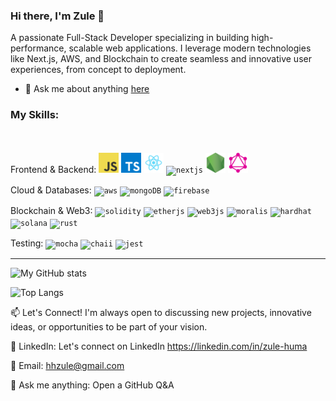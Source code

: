 
  
  
  ### Hi there, I'm Zule 👋
  
A passionate Full-Stack Developer specializing in building high-performance, scalable web applications. I leverage modern technologies like Next.js, AWS, and Blockchain to create seamless and innovative user experiences, from concept to deployment.
<br />
- 💬 Ask me about anything [here](https://github.com/hhzule/hhzule/issues)

### My Skills:


<br />
<br />
Frontend & Backend:
<code><img height="32" alt="javascript" src="https://raw.githubusercontent.com/github/explore/80688e429a7d4ef2fca1e82350fe8e3517d3494d/topics/javascript/javascript.png" title="JavaScript"></code>
<code><img height="32" alt="typescript" src="https://raw.githubusercontent.com/github/explore/80688e429a7d4ef2fca1e82350fe8e3517d3494d/topics/typescript/typescript.png" title="TypeScript"></code>
<code><img height="32" alt="react" src="https://raw.githubusercontent.com/github/explore/80688e429a7d4ef2fca1e82350fe8e3517d3494d/topics/react/react.png" title="React"></code>
<code><img height="32" alt="nextjs" src="https://logowik.com/content/uploads/images/nextjs7685.logowik.com.webp" title="Next.js"/></code>
<code><img height="32" alt="nodejs" src="https://raw.githubusercontent.com/github/explore/80688e429a7d4ef2fca1e82350fe8e3517d3494d/topics/nodejs/nodejs.png" title="Node.js"></code>
<code><img height="32" alt="graphql" src="https://raw.githubusercontent.com/github/explore/5c058a388828bb5fde0bcafd4bc867b5bb3f26f3/topics/graphql/graphql.png" title="GraphQL"></code>

Cloud & Databases:
<code><img height="32" alt="aws" src="https://www.pngplay.com/wp-content/uploads/3/Amazon-Web-Services-AWS-Logo-PNG-HD-Quality.png" title="AWS"></code>
<code><img height="36" alt="mongoDB" src="https://www.pngall.com/wp-content/uploads/13/Mongodb-Transparent.png" title="MongoDB"></code>
<code><img height="36" alt="firebase" src="https://e7.pngegg.com/pngimages/119/167/png-clipart-firebase-cloud-messaging-google-developers-software-development-kit-google-angle-triangle-thumbnail.png" title="Firebase"></code>

Blockchain & Web3:
<code><img height="32" alt="solidity" src="https://www.google.com/imgres?q=solidity%20image&imgurl=https%3A%2F%2Fmoralis.com%2Fwp-content%2Fuploads%2F2021%2F06%2FBlog-Solidity-and-Ethereum.png&imgrefurl=https%3A%2F%2Fmoralis.com%2Fsolidity-explained-what-is-solidity%2F&docid=1L0Y_qjakRP0iM&tbnid=70g76YOmmKXOoM&vet=12ahUKEwjFob2B3t-PAxUjZ_UHHU6rK_QQM3oECC0QAA..i&w=393&h=269&hcb=2&ved=2ahUKEwjFob2B3t-PAxUjZ_UHHU6rK_QQM3oECC0QAA" /></code>
<code><img height="32" alt="etherjs" src="https://go.gitcoin.co/hubfs/ethersjs.png" /></code>
<code><img height="32" alt="web3js" src="[https://go.gitcoin.co/hubfs/ethersjs.png](https://www.google.com/imgres?q=web3%20js%20image&imgurl=https%3A%2F%2Fsvgmix.com%2Fuploads%2F813f18-web3js.svg&imgrefurl=https%3A%2F%2Fsvgmix.com%2Fitem%2FXYGaDN%2Fweb3js&docid=-Rd4CHwUmJBkmM&tbnid=NXvbosK1GDU1WM&vet=12ahUKEwihh4et3t-PAxWCcvUHHbaUK3QQM3oECCYQAA..i&w=256&h=239&hcb=2&ved=2ahUKEwihh4et3t-PAxWCcvUHHbaUK3QQM3oECCYQAA)" /></code>
<code><img height="32" alt="moralis" src="https://moralis.io/wp-content/uploads/2021/06/Moralis-Glass-Favicon.svg" /></code>
<code><img height="32" alt="hardhat" src="https://seeklogo.com/images/H/hardhat-logo-888739EBB4-seeklogo.com.png" /></code>
<code><img height="32" alt="solana" src="[https://moralis.io/wp-content/uploads/2021/06/Moralis-Glass-Favicon.svg](https://www.google.com/imgres?q=solana%20image&imgurl=https%3A%2F%2Fupload.wikimedia.org%2Fwikipedia%2Fen%2Fb%2Fb9%2FSolana_logo.png&imgrefurl=https%3A%2F%2Fen.wikipedia.org%2Fwiki%2FSolana_(blockchain_platform)&docid=pOeaqpbGlKg9IM&tbnid=4btXU-PY9LygjM&vet=12ahUKEwiTsbjJ3t-PAxWxbfUHHYqCOvEQM3oECBgQAA..i&w=316&h=316&hcb=2&ved=2ahUKEwiTsbjJ3t-PAxWxbfUHHYqCOvEQM3oECBgQAA
)" /></code>
<code><img height="32" alt="rust" src="https://www.google.com/imgres?q=rust%20programming%20languageimage&imgurl=https%3A%2F%2Fupload.wikimedia.org%2Fwikipedia%2Fcommons%2Fthumb%2Fd%2Fd5%2FRust_programming_language_black_logo.svg%2F1200px-Rust_programming_language_black_logo.svg.png&imgrefurl=https%3A%2F%2Fen.wikipedia.org%2Fwiki%2FRust_(programming_language)&docid=XXX9OSvY5X9v6M&tbnid=cgVgvs8HzIIQPM&vet=12ahUKEwiU-4rp3t-PAxXUjq8BHdn6LAkQM3oECBwQAA..i&w=1200&h=1200&hcb=2&ved=2ahUKEwiU-4rp3t-PAxXUjq8BHdn6LAkQM3oECBwQAA" /></code>

Testing:
<code><img height="32" alt="mocha" src="https://e7.pngegg.com/pngimages/21/493/png-clipart-mocha-node-js-javascript-software-testing-npm-github-logo-sign.png" /></code>
<code><img height="32" alt="chaii" src="https://camo.githubusercontent.com/7ecbd4531436e4f20c1dba52a4fd4ac367cfcc20a2f62cfe7a10f32da306afc6/687474703a2f2f636861696a732e636f6d2f696d672f636861692d6c6f676f2e706e67" /></code>
<code><img height="32" alt="jest" src="https://miro.medium.com/v2/resize:fit:300/1*veOyRtKTPeoqC_VlWNUc5Q.png" /></code>


---
![My GitHub stats](https://github-readme-stats.vercel.app/api?username=hhzule&show_icons=true&theme=synthwave)

![Top Langs](https://github-readme-stats.vercel.app/api/top-langs/?username=hhzule)

📫 Let's Connect!
I'm always open to discussing new projects, innovative ideas, or opportunities to be part of your vision.

💼 LinkedIn: Let's connect on LinkedIn https://linkedin.com/in/zule-huma

📧 Email: hhzule@gmail.com

💬 Ask me anything: Open a GitHub Q&A

